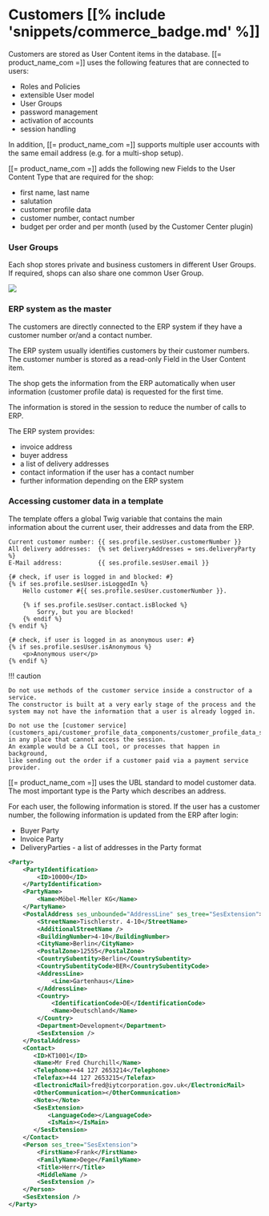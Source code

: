 # Customers [[% include 'snippets/commerce_badge.md' %]]

Customers are stored as User Content items in the database.
[[= product_name_com =]] uses the following features that are connected to users:

- Roles and Policies
- extensible User model
- User Groups
- password management
- activation of accounts
- session handling

In addition, [[= product_name_com =]] supports multiple user accounts with the same email address (e.g. for a multi-shop setup).

[[= product_name_com =]] adds the following new Fields to the User Content Type that are required for the shop:

- first name, last name
- salutation
- customer profile data
- customer number, contact number
- budget per order and per month (used by the Customer Center plugin)

### User Groups

Each shop stores private and business customers in different User Groups. If required, shops can also share one common User Group.

![](../img/customers_1.png)

### ERP system as the master

The customers are directly connected to the ERP system if they have a customer number or/and a contact number. 

The ERP system usually identifies customers by their customer numbers.
The customer number is stored as a read-only Field in the User Content item. 

The shop gets the information from the ERP automatically when user information (customer profile data) is requested for the first time.

The information is stored in the session to reduce the number of calls to ERP.

The ERP system provides:

- invoice address
- buyer address
- a list of delivery addresses
- contact information if the user has a contact number
- further information depending on the ERP system

### Accessing customer data in a template

The template offers a global Twig variable that contains the main information about the current user,
their addresses and data from the ERP.

``` html+twig
Current customer number: {{ ses.profile.sesUser.customerNumber }}
All delivery addresses:  {% set deliveryAddresses = ses.deliveryParty %}
E-Mail address:          {{ ses.profile.sesUser.email }}
  
{# check, if user is logged in and blocked: #}
{% if ses.profile.sesUser.isLoggedIn %}
    Hello customer #{{ ses.profile.sesUser.customerNumber }}.
  
    {% if ses.profile.sesUser.contact.isBlocked %}
        Sorry, but you are blocked!
    {% endif %}
{% endif %}
  
{# check, if user is logged in as anonymous user: #}
{% if ses.profile.sesUser.isAnonymous %}
    <p>Anonymous user</p>
{% endif %}
```

!!! caution

    Do not use methods of the customer service inside a constructor of a service.
    The constructor is built at a very early stage of the process and the system may not have the information that a user is already logged in.

    Do not use the [customer service](customers_api/customer_profile_data_components/customer_profile_data_services.md) in any place that cannot access the session.
    An example would be a CLI tool, or processes that happen in background,
    like sending out the order if a customer paid via a payment service provider.

[[= product_name_com =]] uses the UBL standard to model customer data. The most important type is the Party which describes an address. 

For each user, the following information is stored. If the user has a customer number, the following information is updated from the ERP after login: 

- Buyer Party
- Invoice Party
- DeliveryParties - a list of addresses in the Party format 

``` xml
<Party>
    <PartyIdentification>
        <ID>10000</ID>
    </PartyIdentification>
    <PartyName>
        <Name>Möbel-Meller KG</Name>
    </PartyName>
    <PostalAddress ses_unbounded="AddressLine" ses_tree="SesExtension">
        <StreetName>Tischlerstr. 4-10</StreetName>
        <AdditionalStreetName />
        <BuildingNumber>4-10</BuildingNumber>
        <CityName>Berlin</CityName>
        <PostalZone>12555</PostalZone>
        <CountrySubentity>Berlin</CountrySubentity>
        <CountrySubentityCode>BER</CountrySubentityCode>
        <AddressLine>
            <Line>Gartenhaus</Line>
        </AddressLine>
        <Country>
            <IdentificationCode>DE</IdentificationCode>
            <Name>Deutschland</Name>
        </Country>
        <Department>Development</Department>
        <SesExtension />
    </PostalAddress>
    <Contact>
       <ID>KT1001</ID>
       <Name>Mr Fred Churchill</Name>
       <Telephone>+44 127 2653214</Telephone>
       <Telefax>+44 127 2653215</Telefax>
       <ElectronicMail>fred@iytcorporation.gov.uk</ElectronicMail>
       <OtherCommunication></OtherCommunication>
       <Note></Note>
       <SesExtension>
           <LanguageCode></LanguageCode>
           <IsMain></IsMain>
       </SesExtension>
    </Contact>
    <Person ses_tree="SesExtension">
        <FirstName>Frank</FirstName>
        <FamilyName>Dege</FamilyName>
        <Title>Herr</Title>
        <MiddleName />
        <SesExtension />
    </Person>
    <SesExtension />
</Party>
```
